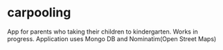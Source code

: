 # carpooling
App for parents who taking their children to kindergarten.
Works in progress.
Application uses Mongo DB and Nominatim(Open Street Maps)
